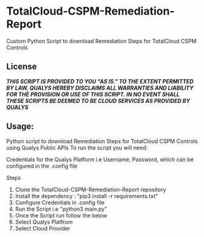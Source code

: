 # TotalCloud-CSPM-Remediation-Report
Custom Python Script to download Remediation Steps for TotalCloud CSPM Controls

## License
_**THIS SCRIPT IS PROVIDED TO YOU "AS IS."  TO THE EXTENT PERMITTED BY LAW, QUALYS HEREBY DISCLAIMS ALL WARRANTIES AND LIABILITY FOR THE PROVISION OR USE OF THIS SCRIPT.  IN NO EVENT SHALL THESE SCRIPTS BE DEEMED TO BE CLOUD SERVICES AS PROVIDED BY QUALYS**_

## Usage:
Python script to download Remediation Steps for TotalCloud CSPM Controls using Qualys Public APIs
To run the script you will need:

Credentials for the Qualys Platform i.e Username, Password, which can be configured in the .config file

Steps
1. Clone the TotalCloud-CSPM-Remediation-Report repository
2. Install the dependency :  "pip3 install -r requirements.txt"
3. Configure Credentials in .config file
4. Run the Script i.e "python3 main.py"
5. Once the Script run follow the below
6. Select Qualys Platfrom
7. Select Cloud Provider
